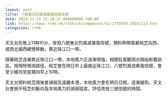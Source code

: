 ```yaml
---
layout: post
title: 八號東北烈風或暴風信號生效
date: 2024-11-13 23:10:27.000000000 +08:00
link: https://news.rthk.hk/rthk/ch/component/k2/1778959-20241113.htm
categories: rthk
---
```


天文台在晚上11時10分，改發八號東北烈風或暴風信號，預料熱帶風暴桃芝向西、或西北偏西緩慢移動，靠近珠江口一帶。

隨著桃芝逐漸靠近珠江口一帶，本地風力正逐漸增強，相關狂風驟雨亦開始影響該區。按現時預測路徑，桃芝會在明日早上最接近珠江口，八號烈風或暴風信號，會至少維持至星期四早上10時。

天文台預料桃芝隨後會減弱及遠離本港，本地風力會在明日日間，逐漸緩和。天文台會視乎桃芝的動向及本地風力的減弱程度，評估改發三號信號的時間。
